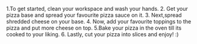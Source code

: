 1.To get started, clean your workspace and wash your hands.
2. Get your pizza base and spread your favourite pizza sauce on it. 
3. Next,spread shredded cheese on your base.
4. Now, add your favourite toppings to the pizza and put more cheese on top. 
5.Bake your pizza in the oven till its cooked to your liking.
6. Lastly, cut your pizza into slices and enjoy! :) 